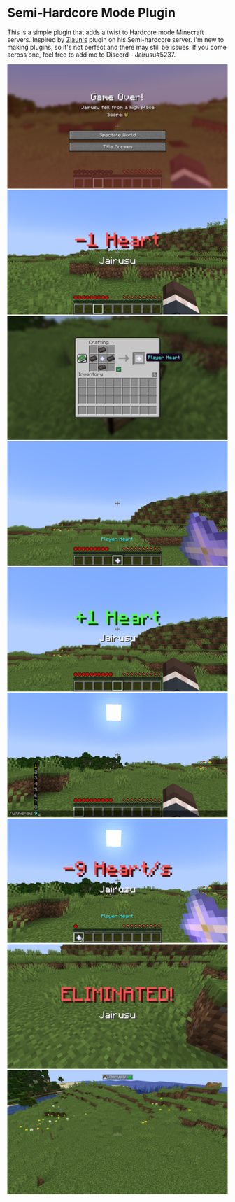 # Semi-Hardcore Mode Plugin

This is a simple plugin that adds a twist to 
Hardcore mode Minecraft servers. Inspired by 
[Zjaun's](https://www.facebook.com/Zjaunn) plugin 
on his Semi-hardcore server. I'm new to making 
plugins, so it's not perfect and there may still 
be issues. If you come across one, feel free to
add me to Discord - Jairusu#5237.

![deathscreen.png](images%2Fdeathscreen.png)
![removeheart.png](images%2Fremoveheart.png)
![heartrecipe.png](images%2Fheartrecipe.png)
![heartitem.png](images%2Fheartitem.png)
![addheart.png](images%2Faddheart.png)
![withdrawcommand.png](images%2Fwithdrawcommand.png)
![withdrawhearts.png](images%2Fwithdrawhearts.png)
![lastlifedeath.png](images%2Flastlifedeath.png)
![afterlastlifedeath.png](images%2Fafterlastlifedeath.png)